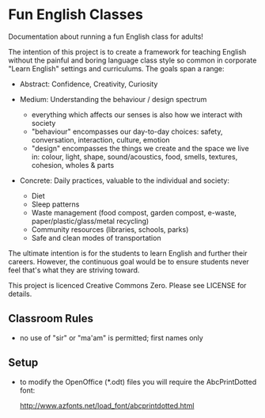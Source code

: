 # Fun English Classes
Documentation about running a fun English class for adults!

The intention of this project is to create a framework for teaching English without the painful and boring language class style so common in corporate "Learn English" settings and curriculums. The goals span a range:

- Abstract: Confidence, Creativity, Curiosity

- Medium: Understanding the behaviour / design spectrum
  - everything which affects our senses is also how we interact with society
  - "behaviour" encompasses our day-to-day choices: safety, conversation, interaction, culture, emotion
  - "design" encompasses the things we create and the space we live in: colour, light, shape, sound/acoustics, food, smells, textures, cohesion, wholes & parts

- Concrete: Daily practices, valuable to the individual and society:
  - Diet
  - Sleep patterns
  - Waste management (food compost, garden compost, e-waste, paper/plastic/glass/metal recycling)
  - Community resources (libraries, schools, parks)
  - Safe and clean modes of transportation

The ultimate intention is for the students to learn English and further their careers. However, the continuous goal would be to ensure students never feel that's what they are striving toward.

This project is licenced Creative Commons Zero. Please see LICENSE for details.

## Classroom Rules

- no use of "sir" or "ma'am" is permitted; first names only

## Setup

- to modify the OpenOffice (*.odt) files you will require the AbcPrintDotted font:

  http://www.azfonts.net/load_font/abcprintdotted.html